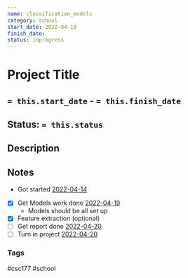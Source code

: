 ```yaml
---
name: classification_models
category: school
start_date: 2022-04-13
finish_date:
status: inprogress
---
```

# Project Title
## `= this.start_date` - `= this.finish_date`
## Status: `= this.status`
## Description

## Notes
- Got started [2022-04-14](../Daily_Notes/2022-04-14.md)
- [x] Get Models work done [2022-04-19](../Daily_Notes/2022-04-19.md)
	- Models should be all set up
- [x] Feature extraction (optional)
- [ ] Get report done [2022-04-20](../Daily_Notes/2022-04-19.md)
- [ ] Turn in project [2022-04-20](../Daily_Notes/2022-04-19.md)

### Tags
#csc177 #school 